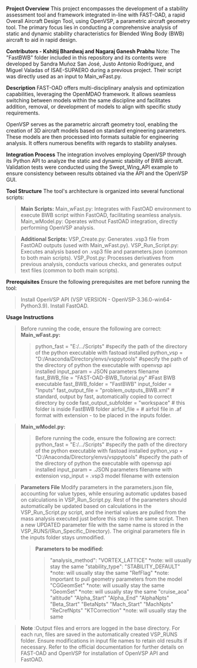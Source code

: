 **Project Overview**
This project encompasses the development of a stability assessment tool and framework integrated in-line with FAST-OAD, a rapid Overall Aircraft Design Tool, using OpenVSP, a parametric aircraft geometry tool. The primary focus lies in conducting a comprehensive analysis of static and dynamic stability characteristics for Blended Wing Body (BWB) aircraft to aid in rapid design.

**Contributors - Kshitij Bhardwaj and Nagaraj Ganesh Prabhu**
Note: The "FastBWB" folder included in this repository and its contents were developed by Sandra Muñoz San José, Justo Antonio Rodríguez, and Miguel Valadas of ISAE-SUPAERO during a previous project. Their script was directly used as an input to Main_wFast.py.

**Description**
FAST-OAD offers multi-disciplinary analysis and optimization capabilities, leveraging the OpenMDAO framework. It allows seamless switching between models within the same discipline and facilitates addition, removal, or development of models to align with specific study requirements.

OpenVSP serves as the parametric aircraft geometry tool, enabling the creation of 3D aircraft models based on standard engineering parameters. These models are then processed into formats suitable for engineering analysis. It offers numerous benefits with regards to stability analyses.

**Integration Process**
The integration involves employing OpenVSP through its Python API to analyze the static and dynamic stability of BWB aircraft. Validation tests were conducted using the Swept_Wing_API example to ensure consistency between results obtained via the API and the OpenVSP GUI. 

**Tool Structure**
The tool's architecture is organized into several functional scripts:

>**Main Scripts:**
>Main_wFast.py: Integrates with FastOAD environment to execute BWB script within FastOAD, facilitating seamless analysis.
>Main_wModel.py: Operates without FastOAD integration, directly performing OpenVSP analysis.

>**Additional Scripts:**
>VSP_Create.py: Generates .vsp3 file from FastOAD outputs (used with Main_wFast.py).
>VSP_Run_Script.py: Executes analysis based on .vsp3 file and parameters.json (common to both main scripts).
>VSP_Post.py: Processes derivatives from previous analysis, conducts various checks, and generates output text files (common to both main scripts).

**Prerequisites**
Ensure the following prerequisites are met before running the tool:
>Install OpenVSP API (VSP VERSION - OpenVSP-3.36.0-win64-Python3.9).
>Install FastOAD.

**Usage Instructions**
>Before running the code, ensure the following are correct:
>**Main_wFast.py:**
>>python_fast = "E:/.../Scripts"  #specify the path of the directory of the python executable with fastoad installed
>>python_vsp = "D:/Anaconda/Directory/envs/vsppytools"  #specify the path of the directory of python the executable with openvsp api installed
>>input_param = JSON parameters filename 
>>fast_BWB_file = "FAST-OAD-BWB_Tutorial.py" #Fast BWB executable
>>fast_BWB_folder = "FastBWB"
>>input_folder = "Inputs"
>>fast_output_file = "problem_outputs_BWB.xml" # standard, output by fast, automatically copied to correct directory by code
>>fast_output_subfolder = "workspace" # this folder is inside FastBWB folder
>>airfoil_file = # airfoil file in .af format with extension - to be placed in the inputs folder. 

>**Main_wModel.py:**
>>Before running the code, ensure the following are correct:
>>python_fast = "E:/.../Scripts"  #specify the path of the directory of the python executable with fastoad installed
>>python_vsp = "D:/Anaconda/Directory/envs/vsppytools"  #specify the path of the directory of python the executable with openvsp api installed
>>input_param = .JSON parameters filename with extension
>>vsp_input = .vsp3 model filename with extension

>**Parameters File**
>Modify parameters in the parameters.json file, accounting for value types, while ensuring automatic updates based on calculations in VSP_Run_Script.py. Rest of the parameters should automatically be updated based on calculations in the VSP_Run_Script.py script, and the inertial values are pulled from the mass analysis executed just before this step in the same script. Then a new UPDATED parameter file with the same name is stored in the VSP_RUNS/(Run_Specific_Directory). The original parameters file in the inputs folder stays unmodified. 
>>**Parameters to be modified:**
>>>  "analysis_method": "VORTEX_LATTICE" *note: will usually stay the same
>>>    "stability_type": "STABILITY_DEFAULT" *note: will usually stay the same
>>>    "RefFlag" *note: Important to pull geometry parameters from the model
>>>    "CGGeomSet" *note: will usually stay the same
>>>    "GeomSet" *note: will usually stay the same
>>>    "cruise_aoa"
>>>    "altitude"
>>>    "Alpha_Start"
>>>    "Alpha_End"
>>>    "AlphaNpts"
>>>    "Beta_Start"
>>>    "BetaNpts"
>>>    "Mach_Start"
>>>    "MachNpts"
>>>    "ReCrefNpts"
>>>    "KTCorrection" *note: will usually stay the same

>**Note** :Output files and errors are logged in the base directory. For each run, files are saved in the automatically created VSP_RUNS folder. Ensure modifications in input file names to retain old results if necessary.
Refer to the official documentation for further details on FAST-OAD and OpenVSP for installation of OpenVSP API and FastOAD.